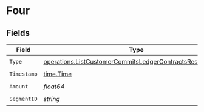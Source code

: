 # Four


## Fields

| Field                                                                                                                                  | Type                                                                                                                                   | Required                                                                                                                               | Description                                                                                                                            |
| -------------------------------------------------------------------------------------------------------------------------------------- | -------------------------------------------------------------------------------------------------------------------------------------- | -------------------------------------------------------------------------------------------------------------------------------------- | -------------------------------------------------------------------------------------------------------------------------------------- |
| `Type`                                                                                                                                 | [operations.ListCustomerCommitsLedgerContractsResponseType](../../models/operations/listcustomercommitsledgercontractsresponsetype.md) | :heavy_check_mark:                                                                                                                     | N/A                                                                                                                                    |
| `Timestamp`                                                                                                                            | [time.Time](https://pkg.go.dev/time#Time)                                                                                              | :heavy_check_mark:                                                                                                                     | N/A                                                                                                                                    |
| `Amount`                                                                                                                               | *float64*                                                                                                                              | :heavy_check_mark:                                                                                                                     | N/A                                                                                                                                    |
| `SegmentID`                                                                                                                            | *string*                                                                                                                               | :heavy_check_mark:                                                                                                                     | N/A                                                                                                                                    |